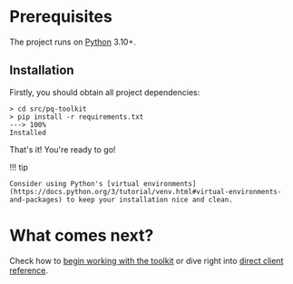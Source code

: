 # Prerequisites

The project runs on [Python](https://www.python.org) 3.10+.

## Installation

Firstly, you should obtain all project dependencies:

<!-- termynal -->

```
> cd src/pq-toolkit
> pip install -r requirements.txt
---> 100%
Installed
```

That's it! You're ready to go!

!!! tip

    Consider using Python's [virtual environments](https://docs.python.org/3/tutorial/venv.html#virtual-environments-and-packages) to keep your installation nice and clean.


# What comes next?

Check how to [begin working with the toolkit](api-client-walkthrough.md) or dive right into [direct client reference](../reference/PqToolkitAPIClient.md).
